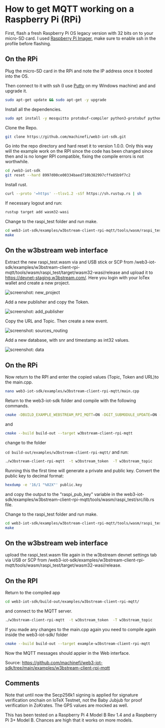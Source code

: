 # How to get MQTT working on a Raspberry Pi (RPi)

First, flash a fresh Raspberry Pi OS legacy version with 32 bits on to your micro-SD card. I used [Raspberry Pi Imager](https://www.raspberrypi.com/software/), make sure to enable ssh in the profile before flashing.

## On the RPi

Plug the micro-SD card in the RPi and note the IP address once it booted into the OS. 

Then connect to it with ssh (I use [Putty](https://www.putty.org/) on my Windows machine) and and upgrade it.

```bash
sudo apt-get update && sudo apt-get -y upgrade
```

Install all the dependencies.

```bash
sudo apt install -y mosquitto protobuf-compiler python3-protobuf python3-grpc-tools cmake build-essential libmosquitto-dev
```

Clone the Repo.

```bash
git clone https://github.com/machinefi/web3-iot-sdk.git
```

Go into the repo directory and hard reset it to version 1.0.0. Only this way will the example work on the RPI since the code has been changed since then and is no longer RPI compatible, fixing the compile errors is not worthwhile.

```bash
cd /web3-iot-sdk
git reset --hard 8997d00ce00334baed710b382997cffe85b9f7c2
```

Install rust.

```bash
curl --proto '=https' --tlsv1.2 -sSf https://sh.rustup.rs | sh 
```

If necessary logout and run:

```bash
rustup target add wasm32-wasi 
```

Change to the raspi_test folder and run make.

```bash
cd web3-iot-sdk/examples/w3bstream-client-rpi-mqtt/tools/wasm/raspi_test/
make
````

## On the w3bstream web interface

Extract the new raspi_test.wasm via and USB stick or SCP from /web3-iot-sdk/examples/w3bstream-client-rpi-mqtt/tools/wasm/raspi_test/target/wasm32-wasi/release and upload it to https://devnet-staging.w3bstream.com/. Here you login with your IoTex wallet and create a new project.

![screenshot: new_project](./screenshots/1_new_project.jpg)

Add a new publisher and copy the Token.

![screenshot: add_publisher](./screenshots/2_add_publisher.jpg)

Copy the URL and Topic. Then create a new event.

![screenshot: sources_routing](./screenshots/3_sources_routing.jpg)

Add a new database, with snr and timestamp as int32 values.

![screenshot: data](./screenshots/4_data.jpg)

## On the RPi

Now return to the RPI and enter the copied values (Topic, Token and URL)to the main.cpp.

```bash
nano web3-iot-sdk/examples/w3bstream-client-rpi-mqtt/main.cpp
```

Return to the web3-iot-sdk folder and compile with the following commands.

```bash
cmake -DBUILD_EXAMPLE_WEBSTREAM_RPI_MQTT=ON -DGIT_SUBMODULE_UPDATE=ON -S ./ -B ./build-out
```

and 

```bash
cmake --build build-out --target w3bstream-client-rpi-mqtt
```

change to the folder

`cd build-out/examples/w3bstream-client-rpi-mqtt/`
and run:

```bash
./w3bstream-client-rpi-mqtt  -t w3bstream_token  -T w3bstream_topic
```

Running this the first time will generate a private and public key. Convert the public key to decimal format:

```bash
hexdump -e '16/1 "%02X"' public.key
```

and copy the output to the "raspi_pub_key" variable in the web3-iot-sdk/examples/w3bstream-client-rpi-mqtt/tools/wasm/raspi_test/src/lib.rs file. 

Change to the raspi_test folder and run make.

```bash
cd web3-iot-sdk/examples/w3bstream-client-rpi-mqtt/tools/wasm/raspi_test/
make
```

## On the w3bstream web interface

upload the raspi_test.wasm file again in the w3bstream devnet settings tab via USB or SCP from /web3-iot-sdk/examples/w3bstream-client-rpi-mqtt/tools/wasm/raspi_test/target/wasm32-wasi/release.

## On the RPI

Return to the compiled app

```bash
cd web3-iot-sdk/build-out/examples/w3bstream-client-rpi-mqtt/
```

and connect to the MQTT server.

```bash
./w3bstream-client-rpi-mqtt  -t w3bstream_token  -T w3bstream_topic
```

If you made any changes to the main.cpp again you need to compile again inside the web3-iot-sdk/ folder

```bash
cmake --build build-out --target example-w3bstream-client-rpi-mqtt
```

Now the MQTT messages should appier in the Web interface.

Source: https://github.com/machinefi/web3-iot-sdk/tree/main/examples/w3bstream-client-rpi-mqtt

## Comments

Note that until now the Secp256k1 signing is applied for signature verification onchain on IoTeX Testnet, not the Baby Jubjub for proof verification in ZoKrates. The GPS values are mocked as well.

This has been tested on a Raspberry Pi 4 Model B Rev 1.4 and a Raspberry Pi 3+ Model B. Chances are high that it works on more models.
